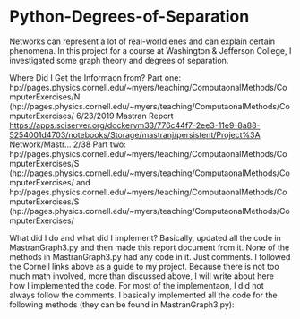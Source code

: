 # Python-Degrees-of-Separation
Networks can represent a lot of real-world enes and can explain certain phenomena. In this project for a course at Washington & Jefferson College, I investigated some graph theory and degrees of separation.

Where Did I Get the Informaon from?
Part one: hp://pages.physics.cornell.edu/~myers/teaching/ComputaonalMethods/ComputerExercises/N (hp://pages.physics.cornell.edu/~myers/teaching/ComputaonalMethods/ComputerExercises/
6/23/2019 Mastran Report
https://apps.sciserver.org/dockervm33/776c44f7-2ee3-11e9-8a88-5254001d4703/notebooks/Storage/mastranj/persistent/Project%3A Network/Mastr… 2/38
Part two: hp://pages.physics.cornell.edu/~myers/teaching/ComputaonalMethods/ComputerExercises/S (hp://pages.physics.cornell.edu/~myers/teaching/ComputaonalMethods/ComputerExercises/ and hp://pages.physics.cornell.edu/~myers/teaching/ComputaonalMethods/ComputerExercises/S (hp://pages.physics.cornell.edu/~myers/teaching/ComputaonalMethods/ComputerExercises/

What did I do and what did I implement?
Basically, updated all the code in MastranGraph3.py and then made this report document from it. None of the methods in MastranGraph3.py had any code in it. Just comments. I followed the Cornell links above as a guide to my project. Because there is not too much math involved, more than discussed above, I will write about here how I implemented the code. For most of the implementaon, I did not always follow the comments. I basically implemented all the code for the following methods (they can be found in MastranGraph3.py):
